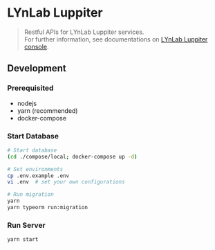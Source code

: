 # LYnLab Luppiter

> Restful APIs for LYnLab Luppiter services.  
> For further information, see documentations on [LYnLab Luppiter console](https://luppiter.lynlab.co.kr/web).

## Development

### Prerequisited

- nodejs
- yarn (recommended)
- docker-compose

### Start Database

```sh
# Start database
(cd ./compose/local; docker-compose up -d)

# Set environments
cp .env.example .env
vi .env  # set your own configurations

# Run migration
yarn
yarn typeorm run:migration
```

### Run Server

```sh
yarn start
```
